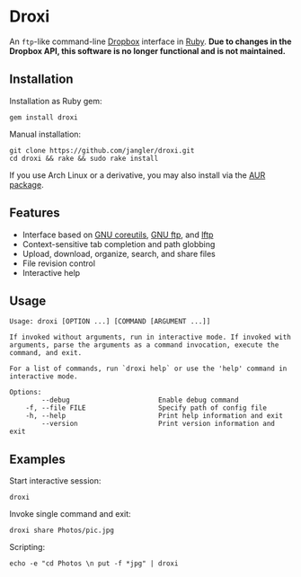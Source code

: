 Droxi
=====
An `ftp`-like command-line [Dropbox](https://www.dropbox.com/) interface in
[Ruby](https://www.ruby-lang.org/en/). **Due to changes in the Dropbox API,
this software is no longer functional and is not maintained.**

Installation
------------
Installation as Ruby gem:

    gem install droxi

Manual installation:

    git clone https://github.com/jangler/droxi.git
    cd droxi && rake && sudo rake install

If you use Arch Linux or a derivative, you may also install via the
[AUR package](https://aur.archlinux.org/packages/droxi/).

Features
--------
- Interface based on
  [GNU coreutils](http://www.gnu.org/software/coreutils/),
  [GNU ftp](http://www.gnu.org/software/inetutils/), and
  [lftp](http://lftp.yar.ru/)
- Context-sensitive tab completion and path globbing
- Upload, download, organize, search, and share files
- File revision control
- Interactive help

Usage
-----
	Usage: droxi [OPTION ...] [COMMAND [ARGUMENT ...]]

	If invoked without arguments, run in interactive mode. If invoked with
	arguments, parse the arguments as a command invocation, execute the
	command, and exit.

	For a list of commands, run `droxi help` or use the 'help' command in
	interactive mode.

	Options:
			--debug                      Enable debug command
		-f, --file FILE                  Specify path of config file
		-h, --help                       Print help information and exit
			--version                    Print version information and exit

Examples
--------
Start interactive session:

	droxi

Invoke single command and exit:

	droxi share Photos/pic.jpg

Scripting:

	echo -e "cd Photos \n put -f *jpg" | droxi
